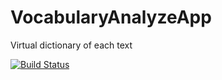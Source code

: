 # VocabularyAnalyzeApp
Virtual dictionary of each text

[![Build Status](https://travis-ci.org/RoboBlog/VocabularyAnalyzeApp.svg?branch=master)](https://travis-ci.org/RoboBlog/VocabularyAnalyzeApp)
